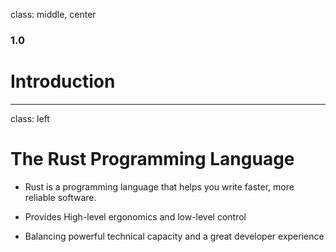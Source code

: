 class: middle, center

### 1.0

# Introduction

---
class: left

# The Rust Programming Language

* Rust is a programming language that helps you write faster, more reliable software.

* Provides High-level ergonomics and low-level control

* Balancing powerful technical capacity and a great developer experience
